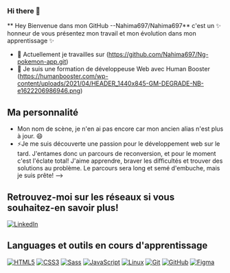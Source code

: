 ### Hi there 👋


** Hey Bienvenue dans mon GitHub --Nahima697/Nahima697** c'est un  ✨ honneur de vous présentez mon travail et mon évolution dans mon apprentissage ✨ 


- 🔭 Actuellement je travailles sur (https://github.com/Nahima697/Ng-pokemon-app.git)
- 🌱 Je suis une formation de développeuse Web avec Human Booster (https://humanbooster.com/wp-content/uploads/2021/04/HEADER_1440x845-GM-DEGRADE-NB-e1622206986946.png)


## Ma personnalité

-  Mon nom de scène, je n'en ai pas encore car mon ancien alias n'est plus à jour. 😄
- ⚡Je me suis découverte une passion pour le développement web sur le tard. J'entames donc un parcours de reconversion, et pour le moment c'est l'éclate total! J'aime apprendre, braver les difficultés et trouver des solutions au problème. Le parcours sera long et semé d'embuche, mais je suis prête!
-->

## Retrouvez-moi sur les réseaux si vous souhaitez-en savoir plus!

[![LinkedIn](https://img.shields.io/badge/-LinkedIn-000?&logo=LinkedIn&logoColor=0A66C2)](https://www.linkedin.com/in/developpeur-web-nahima-toumi/)

## Languages et outils en cours d'apprentissage

[![HTML5](https://img.shields.io/badge/-HTML5-000?&logo=HTML5&logoColor=E34F26)](https://www.w3.org/html/)
[![CSS3](https://img.shields.io/badge/-CSS3-000?&logo=CSS3&logoColor=1572B6)](https://developer.mozilla.org/fr/docs/Web/CSS)
[![Sass](https://img.shields.io/badge/-Sass-000?&logo=Sass&logoColor=CC6699)](https://sass-lang.com)
[![JavaScript](https://img.shields.io/badge/-JavaScript-000?&logo=JavaScript&logoColor=F7DF1E)](https://developer.mozilla.org/en-US/docs/Web/JavaScript)
[![Linux](https://img.shields.io/badge/-Linux-000?&logo=Linux&logoColor=FCC624)](https://www.linux.org/)
[![Git](https://img.shields.io/badge/-Git-000?&logo=Git&logoColor=F05032)](https://git-scm.com/)
[![GitHub](https://img.shields.io/badge/-GitHub-000?&logo=GitHub&logoColor=FFF)](https://www.github.com/)
[![Figma](https://img.shields.io/badge/-Figma-000?&logo=Figma&logoColor=F24E1E)](https://www.figma.com/)
